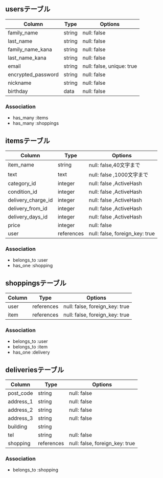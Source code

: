 
## usersテーブル

|Column                         |Type    |Options                   |
|-------------------------------|--------|--------------------------|
|family_name                    |string  |null: false               |
|last_name                      |string  |null: false               |
|family_name_kana               |string  |null: false               |
|last_name_kana                 |string  |null: false               |
|email                          |string  |null: false, unique: true |
|encrypted_password             |string  |null: false               |
|nickname                       |string  |null: false               |
|birthday                       |data    |null: false               |

### Association
- has_many :items
- has_many :shoppings



## itemsテーブル

|Column             |Type        |Options                        |
|-------------------|------------|-------------------------------|
|item_name          |string      |null: false,40文字まで          |
|text               |text        |null: false ,1000文字まで       |
|category_id        |integer     |null: false ,ActiveHash        |
|condition_id       |integer     |null: false ,ActiveHash        |
|delivery_charge_id |integer     |null: false ,ActiveHash        |
|delivery_from_id   |integer     |null: false ,ActiveHash        |
|delivery_days_id   |integer     |null: false ,ActiveHash        |
|price              |integer     |null: false                    |
|user               |references  |null: false, foreign_key: true | 

### Association
- belongs_to :user
- has_one :shopping




## shoppingsテーブル

|Column        |Type       |Options                         |
|--------------|-----------|--------------------------------|
|user          |references |null: false, foreign_key: true  | 
|item          |references |null: false, foreign_key: true  |

### Association
- belongs_to :user
- belongs_to :item
- has_one :delivery




## deliveriesテーブル

|Column        |Type       |Options                         |
|--------------|-----------|--------------------------------|
|post_code     |string     |null: false                     |
|address_1     |string     |null: false                     |
|address_2     |string     |null: false                     |
|address_3     |string     |null: false                     |
|building      |string     |                                |
|tel           |string     |null: false                     |
|shopping      |references |null: false, foreign_key: true  |

### Association
- belongs_to :shopping